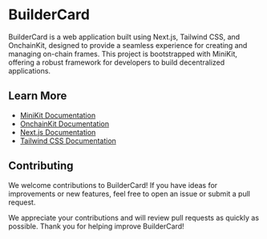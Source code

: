 # BuilderCard

BuilderCard is a web application built using Next.js, Tailwind CSS, and OnchainKit, designed to provide a seamless experience for creating and managing on-chain frames. This project is bootstrapped with MiniKit, offering a robust framework for developers to build decentralized applications.

## Learn More

- [MiniKit Documentation](https://docs.base.org/builderkits/minikit/overview)
- [OnchainKit Documentation](https://docs.base.org/builderkits/onchainkit/getting-started)
- [Next.js Documentation](https://nextjs.org/docs)
- [Tailwind CSS Documentation](https://tailwindcss.com/docs)

## Contributing

We welcome contributions to BuilderCard! If you have ideas for improvements or new features, feel free to open an issue or submit a pull request. 

We appreciate your contributions and will review pull requests as quickly as possible. Thank you for helping improve BuilderCard!
